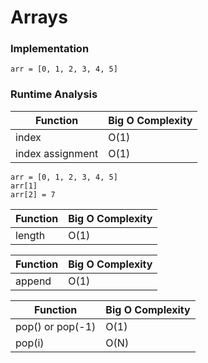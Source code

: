 # Arrays

### Implementation

```python=1
arr = [0, 1, 2, 3, 4, 5]
```


### Runtime Analysis

| Function         | Big O Complexity |
| ---------------- | ---------------- |
| index            | O(1)             |
| index assignment | O(1)             |

```python=10
arr = [0, 1, 2, 3, 4, 5]
arr[1]
arr[2] = 7
```

| Function         | Big O Complexity |
| ---------------- | ---------------- |
| length           | O(1)             |

| Function         | Big O Complexity |
| ---------------- | ---------------- |
| append           | O(1)             | 

| Function         | Big O Complexity |
| ---------------- | ---------------- |
| pop() or pop(-1) | O(1)             |
| pop(i)           | O(N)             |

